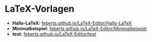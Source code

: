 # LaTeX-Vorlagen

* **Hallo-LaTeX:** [feberts.github.io/LaTeX-Editor/Hallo-LaTeX](http://feberts.github.io/LaTeX-Editor/Hallo-LaTeX)
* **Minimalbeispiel:** [feberts.github.io/LaTeX-Editor/Minimalbeispiel](http://feberts.github.io/LaTeX-Editor/Minimalbeispiel)
* **test:** [feberts.github.io/LaTeX-Editor/test](http://feberts.github.io/LaTeX-Editor/test)
